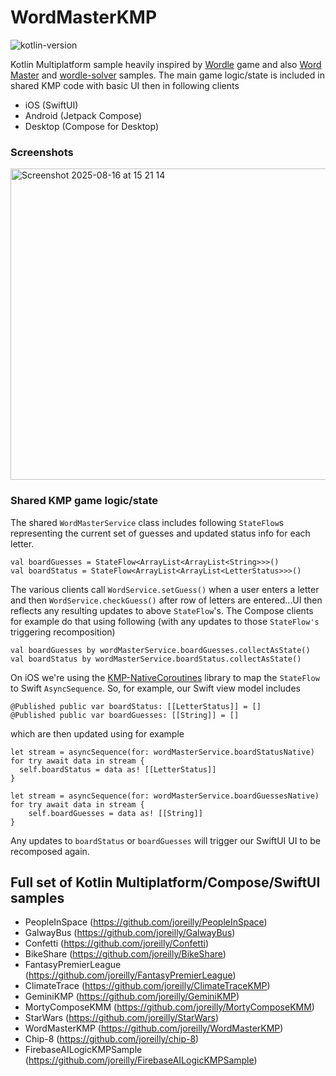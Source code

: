# WordMasterKMP

![kotlin-version](https://img.shields.io/badge/kotlin-2.2.0-blue?logo=kotlin)

Kotlin Multiplatform sample heavily inspired by [Wordle](https://www.powerlanguage.co.uk/wordle/) game and also [Word Master](https://github.com/octokatherine/word-master) and [wordle-solver](https://github.com/dlew/wordle-solver) samples.  The main game logic/state is included in shared KMP code with basic UI then in following clients
- iOS (SwiftUI)
- Android (Jetpack Compose)
- Desktop (Compose for Desktop)


### Screenshots

<img width="792" height="498" alt="Screenshot 2025-08-16 at 15 21 14" src="https://github.com/user-attachments/assets/7788d21b-9f4c-4e71-8ed9-3ee83666c722" />


### Shared KMP game logic/state

The shared `WordMasterService` class includes following `StateFlow`s representing the current set of guesses and updated status info for each letter.

```
val boardGuesses = StateFlow<ArrayList<ArrayList<String>>>()
val boardStatus = StateFlow<ArrayList<ArrayList<LetterStatus>>>()
```

The various clients call `WordService.setGuess()` when a user enters a letter and then `WordService.checkGuess()` after row of letters
are entered...UI then reflects any resulting updates to above `StateFlow`'s.  The Compose clients for example do that using following (with any updates to those `StateFlow's` triggering recomposition)

```
val boardGuesses by wordMasterService.boardGuesses.collectAsState()
val boardStatus by wordMasterService.boardStatus.collectAsState()
```


On iOS we're using the [KMP-NativeCoroutines](https://github.com/rickclephas/KMP-NativeCoroutines) library to map the `StateFlow` to Swift `AsyncSequence`.  So, for example, our Swift view model includes

```
@Published public var boardStatus: [[LetterStatus]] = []
@Published public var boardGuesses: [[String]] = []
```

which are then updated using for example

```
let stream = asyncSequence(for: wordMasterService.boardStatusNative)
for try await data in stream {
  self.boardStatus = data as! [[LetterStatus]]
}

let stream = asyncSequence(for: wordMasterService.boardGuessesNative)
for try await data in stream {
    self.boardGuesses = data as! [[String]]
}

```

Any updates to `boardStatus` or `boardGuesses` will trigger our SwiftUI UI to be recomposed again.



## Full set of Kotlin Multiplatform/Compose/SwiftUI samples

*  PeopleInSpace (https://github.com/joreilly/PeopleInSpace)
*  GalwayBus (https://github.com/joreilly/GalwayBus)
*  Confetti (https://github.com/joreilly/Confetti)
*  BikeShare (https://github.com/joreilly/BikeShare)
*  FantasyPremierLeague (https://github.com/joreilly/FantasyPremierLeague)
*  ClimateTrace (https://github.com/joreilly/ClimateTraceKMP)
*  GeminiKMP (https://github.com/joreilly/GeminiKMP)
*  MortyComposeKMM (https://github.com/joreilly/MortyComposeKMM)
*  StarWars (https://github.com/joreilly/StarWars)
*  WordMasterKMP (https://github.com/joreilly/WordMasterKMP)
*  Chip-8 (https://github.com/joreilly/chip-8)
*  FirebaseAILogicKMPSample (https://github.com/joreilly/FirebaseAILogicKMPSample)
